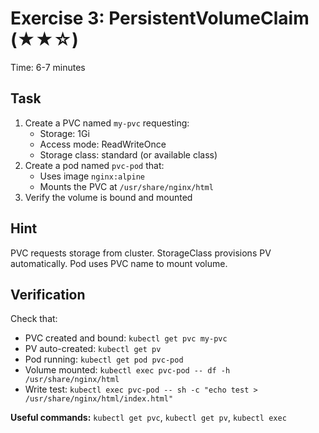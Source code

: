 # Exercise 3: PersistentVolumeClaim (★★☆)

Time: 6-7 minutes

## Task

1. Create a PVC named `my-pvc` requesting:
   - Storage: 1Gi
   - Access mode: ReadWriteOnce
   - Storage class: standard (or available class)
2. Create a pod named `pvc-pod` that:
   - Uses image `nginx:alpine`
   - Mounts the PVC at `/usr/share/nginx/html`
3. Verify the volume is bound and mounted

## Hint

PVC requests storage from cluster. StorageClass provisions PV automatically. Pod uses PVC name to mount volume.

## Verification

Check that:

- PVC created and bound: `kubectl get pvc my-pvc`
- PV auto-created: `kubectl get pv`
- Pod running: `kubectl get pod pvc-pod`
- Volume mounted: `kubectl exec pvc-pod -- df -h /usr/share/nginx/html`
- Write test: `kubectl exec pvc-pod -- sh -c "echo test > /usr/share/nginx/html/index.html"`

**Useful commands:** `kubectl get pvc`, `kubectl get pv`, `kubectl exec`
